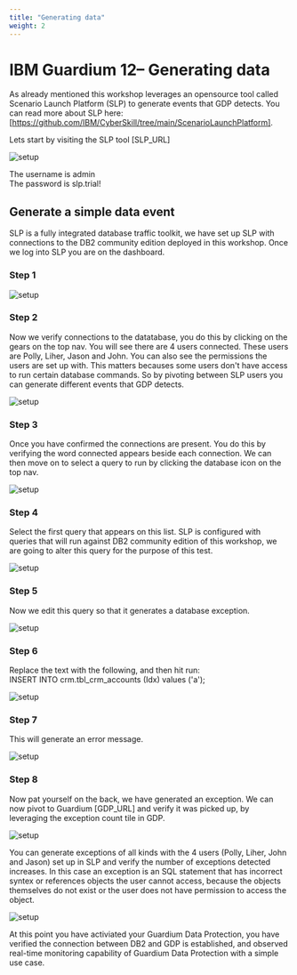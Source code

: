 ```yaml
---
title: "Generating data"
weight: 2
---
```


# IBM Guardium 12– Generating data

As already mentioned this workshop leverages an opensource tool called Scenario Launch Platform (SLP) to generate events that GDP detects. You can read more about SLP here: [https://github.com/IBM/CyberSkill/tree/main/ScenarioLaunchPlatform].  

Lets start by visiting the SLP tool [SLP_URL]

![setup](/static/images/part2/slp_login.png)  

The username is admin  
The password is slp.trial!

## Generate a simple data event

SLP is a fully integrated database traffic toolkit, we have set up SLP with connections to the DB2 community edition deployed in this workshop. Once we log into SLP you are on the dashboard.
### Step 1

![setup](/static/images/part2/slp_dashboard.png) 

### Step 2
Now we verify connections to the datatabase, you do this by clicking on the gears on the top nav. You will see there are 4 users connected. These users are Polly, Liher, Jason and John. You can also see the permissions the users are set up with. This matters becauses some users don't have access to run certain database commands. So by pivoting between SLP users you can generate different events that GDP detects.

![setup](/static/images/part2/slp_connections.png) 

### Step 3
Once you have confirmed the connections are present. You do this by verifying the word connected appears beside each connection.  We can then move on to select a query to run by clicking the database icon on the top nav.

![setup](/static/images/part2/slp_queries.png) 

### Step 4
Select the first query that appears on this list. SLP is configured with queries that will run against DB2 community edition of this workshop, we are going to alter this query for the purpose of this test.

![setup](/static/images/part2/slp_databaseQuery.png) 

### Step 5
Now we edit this query so that it generates a database exception. 

![setup](/static/images/part2/slp_editQuery.png) 

### Step 6
Replace the text with the following, and then hit run:   
INSERT INTO crm.tbl_crm_accounts (Idx) values ('a');

![setup](/static/images/part2/error_query.png) 

### Step 7
This will generate an error message.

![setup](/static/images/part2/sql_result.png) 

### Step 8
Now pat yourself on the back, we have generated an exception. We can now pivot to Guardium [GDP_URL] and verify it was picked up, by leveraging the exception count tile in GDP.  

![setup](/static/images/part2/gdp_exceptionCount.png) 

You can generate exceptions of all kinds with the 4 users (Polly, Liher, John and Jason) set up in SLP and verify the number of exceptions detected increases. In this case an exception is an SQL statement that has incorrect syntex or references objects the user cannot access, because the objects themselves do not exist or the user does not have permission to access the object.

![setup](/static/images/part2/gdp_Exception.png) 

At this point you have activiated your Guardium Data Protection, you have verified the connection between DB2 and GDP is established, and observed real-time monitoring capability of Guardium Data Protection with a simple use case.